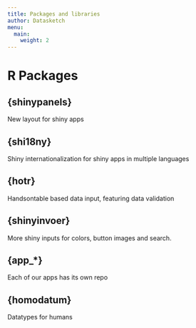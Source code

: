 ```yaml
---
title: Packages and libraries
author: Datasketch
menu:
  main:
    weight: 2
---
```



# R Packages

## {shinypanels}

New layout for shiny apps

## {shi18ny}

Shiny internationalization for shiny apps in multiple languages

## {hotr}

Handsontable based data input, featuring data validation

## {shinyinvoer}

More shiny inputs for colors, button images and search.

## {app_*}

Each of our apps has its own repo

## {homodatum}

Datatypes for humans



